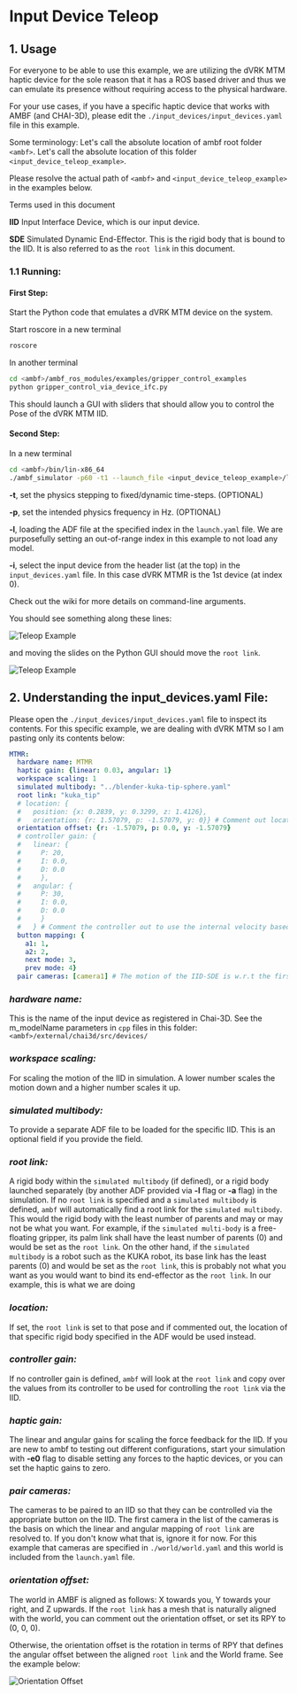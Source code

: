 # Input Device Teleop

## 1. Usage
For everyone to be able to use this example, we are utilizing the dVRK MTM haptic device for the sole reason that it has a ROS based driver and thus we can emulate its presence without requiring access to the physical hardware.

For your use cases, if you have a specific haptic device that works with AMBF (and CHAI-3D), please edit
the `./input_devices/input_devices.yaml` file in this example.

Some terminology:
Let's call the absolute location of ambf root folder `<ambf>`.
Let's call the absolute location of this folder `<input_device_teleop_example>`.

Please resolve the actual path of `<ambf>` and `<input_device_teleop_example>` in the examples below.

Terms used in this document

__IID__ Input Interface Device, which is our input device.

__SDE__ Simulated Dynamic End-Effector. This is the rigid body that is bound to the IID. It is also referred
to as the `root link` in this document.


### 1.1 Running:

#### First Step:
Start the Python code that emulates a dVRK MTM device on the system.

Start roscore in a new terminal
``` bash
roscore
```
In another terminal
``` bash
cd <ambf>/ambf_ros_modules/examples/gripper_control_examples
python gripper_control_via_device_ifc.py
```

This should launch a GUI with sliders that should allow you to control the Pose of the dVRK MTM IID.

#### Second Step:
In a new terminal
``` bash
cd <ambf>/bin/lin-x86_64
./ambf_simulator -p60 -t1 --launch_file <input_device_teleop_example>/launch.yaml -l10 -i0
```

__-t__, set the physics stepping to fixed/dynamic time-steps. (OPTIONAL)

__-p__, set the intended physics frequency in Hz. (OPTIONAL)

__-l__, loading the ADF file at the specified index in the `launch.yaml` file. We are purposefully setting an out-of-range index in this example to not load any model.

__-i__, select the input device from the header list (at the top) in the `input_devices.yaml` file. In this case dVRK MTMR is the 1st device (at index 0).

Check out the wiki for more details on command-line arguments.

You should see something along these lines:

![Teleop Example](Images/teleop_example1.png)

and moving the slides on the Python GUI should move the `root link`.

![Teleop Example](Images/teleop_example2.png)


## 2. Understanding the input_devices.yaml File:

Please open the `./input_devices/input_devices.yaml` file to inspect its contents. For this specific example, we are dealing with dVRK MTM so I am pasting only its contents below:

``` yaml
MTMR:
  hardware name: MTMR
  haptic gain: {linear: 0.03, angular: 1}
  workspace scaling: 1
  simulated multibody: "../blender-kuka-tip-sphere.yaml"
  root link: "kuka_tip"
  # location: {
  #   position: {x: 0.2839, y: 0.3299, z: 1.4126},
  #   orientation: {r: 1.57079, p: -1.57079, y: 0}} # Comment out location if you want the simulated body to be loaded at the location specified in its ADF file. Otherwise, you can override it
  orientation offset: {r: -1.57079, p: 0.0, y: -1.57079}
  # controller gain: {
  #   linear: {
  #     P: 20,
  #     I: 0.0,
  #     D: 0.0
  #     },
  #   angular: {
  #     P: 30,
  #     I: 0.0,
  #     D: 0.0
  #     }
  #   } # Comment the controller out to use the internal velocity based controller
  button mapping: {
    a1: 1,
    a2: 2,
    next mode: 3,
    prev mode: 4}
  pair cameras: [camera1] # The motion of the IID-SDE is w.r.t the first camera in the list
```

### *hardware name:*
This is the name of the input device as registered in Chai-3D. See the m_modelName parameters in `cpp` files in this folder:
`<ambf>/external/chai3d/src/devices/`

### *workspace scaling:*
For scaling the motion of the IID in simulation. A lower number scales the motion down and a higher number scales it up.

### *simulated multibody:*
To provide a separate ADF file to be loaded for the specific IID. This is an optional field if you provide the field.

### *root link:*
A rigid body within the `simulated multibody` (if defined), or a rigid body launched separately (by another ADF provided via __-l__ flag or __-a__ flag) in the simulation. If no `root link` is specified and a `simulated multibody` is defined, `ambf` will automatically find a root link for the `simulated multibody`. This would the rigid body with the least number of parents and may or may not be what you want. For example, if the `simulated multi-body` is a free-floating gripper, its palm link shall have the least number of parents (0) and would be set as the `root link`. On the other hand, if the `simulated multibody` is a robot such as the KUKA robot, its base link has the least parents (0) and would be set as the `root link`, this is probably not what you want as you would want to bind its end-effector as the `root link`. In our example, this is what we are doing

### *location:*
If set, the `root link` is set to that pose and if commented out, the location of that specific rigid body specified in the ADF would be used instead.


### *controller gain:*
If no controller gain is defined, `ambf` will look at the `root link` and copy over the values from its controller to be used for controlling the `root link` via the IID.

### *haptic gain:*
The linear and angular gains for scaling the force feedback for the IID. If you are new to ambf to testing out different configurations, start your simulation with __-e0__ flag to disable setting any forces to the haptic devices, or you can set the haptic gains to zero.

### *pair cameras:*
The cameras to be paired to an IID so that they can be controlled via the appropriate button on the IID. The first camera in the list of the cameras is the basis on which the linear and angular mapping of `root link` are resolved to. If you don't know what that is, ignore it for now. For this example that cameras are specified in `./world/world.yaml` and this world is included from the `launch.yaml` file.

### *orientation offset:*
The world in AMBF is aligned as follows: X towards you, Y towards your right, and Z upwards. If the `root link` has a mesh that is naturally aligned with the world, you can comment out the orientation offset, or set its RPY to (0, 0, 0).

Otherwise, the orientation offset is the rotation in terms of RPY that defines the angular offset between the aligned `root link` and the World frame. See the example below:

![Orientation Offset](Images/example_ori_offset.png)
